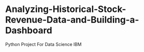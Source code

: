 # Analyzing-Historical-Stock-Revenue-Data-and-Building-a-Dashboard
Python Project For Data Science IBM
